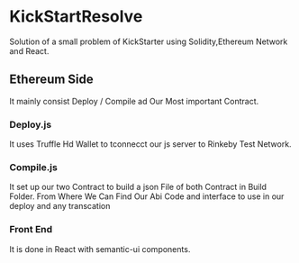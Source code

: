 # KickStartResolve
Solution of a small problem of KickStarter using Solidity,Ethereum Network and React.

## Ethereum Side
It mainly consist Deploy / Compile ad Our Most important Contract.

### Deploy.js 
It uses Truffle Hd Wallet to tconnecct our js server to Rinkeby Test Network.

### Compile.js
It set up our two Contract to build a json File of both Contract in Build Folder.
From Where We Can Find Our Abi Code and interface to use in our deploy and any transcation
### Front End 
It is done in React with semantic-ui components.
